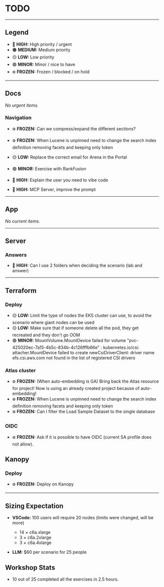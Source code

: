 # TODO

---

## Legend

- 🔴 **HIGH:** High priority / urgent
- 🟠 **MEDIUM:** Medium priority
- 🟡 **LOW:** Low priority
- 🟢 **MINOR:** Minor / nice to have
- ❄️ **FROZEN:** Frozen / blocked / on hold

---

## Docs

*No urgent items.*

### Navigation
- ❄️ **FROZEN:** Can we compress/expand the different sections?
- ❄️ **FROZEN:** When Lucene is unpinned need to change the search index definition removing facets and keeping only token

- 🟡 **LOW:** Replace the correct email for Arena in the Portal
- 🟢 **MINOR:** Exercise with RankFusion

- 🔴 **HIGH:** Explain the user you need to vibe code
- 🔴 **HIGH:** MCP Server, improve the prompt

---

## App

*No current items.*

---

## Server

### Answers
- 🔴 **HIGH:** Can I use 2 folders when deciding the scenario (lab and answer)

---

## Terraform

### Deploy

- 🟡 **LOW:** Limit the type of nodes the EKS cluster can use, to avoid the scenario where giant nodes can be used
- 🟡 **LOW:** Make sure that if someone delete all the pod, they get recreated and they don't go OOM
- 🟢 **MINOR:** MountVolume.MountDevice failed for volume "pvc-425020ec-7a15-4b5c-834b-4c126fffb66e" : kubernetes.io/csi: attacher.MountDevice failed to create newCsiDriverClient: driver name efs.csi.aws.com not found in the list of registered CSI drivers

### Atlas cluster
- ❄️ **FROZEN:** (When auto-embedding is GA) Bring back the Atlas resource for project! Now is using an already created project because of auto-embedding!
- ❄️ **FROZEN:** When Lucene is unpinned need to change the search index definition removing facets and keeping only token
- ❄️ **FROZEN:** Can I filter the Load Sample Dataset to the single database

### OIDC
- ❄️ **FROZEN:** Ask if it is possible to have OIDC (current SA profile does not allow).


## Kanopy

### Deploy
- ❄️ **FROZEN:** Deploy on Kanopy


---

## Sizing Expectation

- **VSCode:** 100 users will require 20 nodes (limits were changed, will be more)
    - 14 × c6a.xlarge
    - 3 × c6a.2xlarge
    - 3 × c6a.4xlarge

- **LLM:** $60 per scenario for 25 people  

## Workshop Stats

- 10 out of 25 completed all the exercises in 2.5 hours.